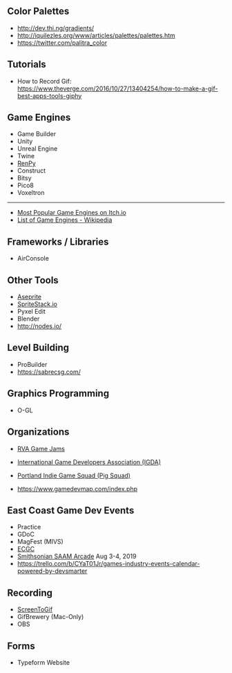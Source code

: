 ## Color Palettes

* http://dev.thi.ng/gradients/
* http://iquilezles.org/www/articles/palettes/palettes.htm
* https://twitter.com/palitra_color

## Tutorials

* How to Record Gif: https://www.theverge.com/2016/10/27/13404254/how-to-make-a-gif-best-apps-tools-giphy

## Game Engines

* Game Builder
* Unity
* Unreal Engine
* Twine
* [RenPy](https://www.renpy.org/)
* Construct
* Bitsy
* Pico8
* Voxeltron
---
* [Most Popular Game Engines on Itch.io](https://boingboing.net/2018/07/17/the-most-popular-engines-for-i.html)
* [List of Game Engines - Wikipedia](https://en.wikipedia.org/wiki/List_of_game_engines)

## Frameworks / Libraries

* AirConsole

## Other Tools

* [Aseprite](http://www.aseprite.org)
* [SpriteStack.io](https://spritestack.io/)
* Pyxel Edit
* Blender
* http://nodes.io/

## Level Building

* ProBuilder
* https://sabrecsg.com/

## Graphics Programming

* O-GL

## Organizations

* [RVA Game Jams](https://www.rvagamejams.com)
* [International Game Developers Association (IGDA)](https://www.igda.org/)
* [Portland Indie Game Squad (Pig Squad)](https://pigsquad.com/)

* https://www.gamedevmap.com/index.php

## East Coast Game Dev Events

* Practice
* GDoC
* MagFest (MIVS)
* [ECGC](http://ecgconf.com/)
* [Smithsonian SAAM Arcade](https://americanart.si.edu/events/saam-arcade) Aug 3-4, 2019
* https://trello.com/b/CYaT01Jr/games-industry-events-calendar-powered-by-devsmarter

## Recording

* [ScreenToGif](https://www.screentogif.com/)
* GifBrewery (Mac-Only)
* OBS

## Forms

* Typeform Website
